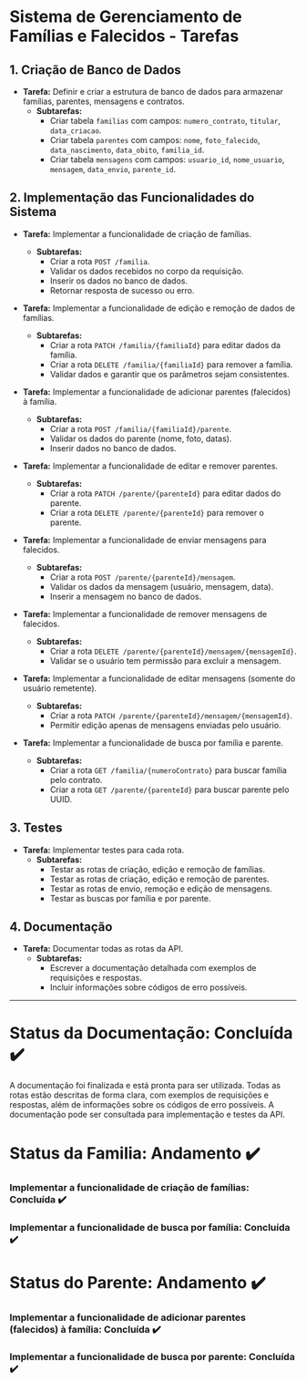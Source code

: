 # Sistema de Gerenciamento de Famílias e Falecidos - Tarefas

## 1. Criação de Banco de Dados

- **Tarefa:** Definir e criar a estrutura de banco de dados para armazenar famílias, parentes, mensagens e contratos.
  - **Subtarefas:**
    - Criar tabela `familias` com campos: `numero_contrato`, `titular`, `data_criacao`.
    - Criar tabela `parentes` com campos: `nome`, `foto_falecido`, `data_nascimento`, `data_obito`, `familia_id`.
    - Criar tabela `mensagens` com campos: `usuario_id`, `nome_usuario`, `mensagem`, `data_envio`, `parente_id`.

## 2. Implementação das Funcionalidades do Sistema

- **Tarefa:** Implementar a funcionalidade de criação de famílias.

  - **Subtarefas:**
    - Criar a rota `POST /familia`.
    - Validar os dados recebidos no corpo da requisição.
    - Inserir os dados no banco de dados.
    - Retornar resposta de sucesso ou erro.

- **Tarefa:** Implementar a funcionalidade de edição e remoção de dados de famílias.

  - **Subtarefas:**
    - Criar a rota `PATCH /familia/{familiaId}` para editar dados da família.
    - Criar a rota `DELETE /familia/{familiaId}` para remover a família.
    - Validar dados e garantir que os parâmetros sejam consistentes.

- **Tarefa:** Implementar a funcionalidade de adicionar parentes (falecidos) à família.

  - **Subtarefas:**
    - Criar a rota `POST /familia/{familiaId}/parente`.
    - Validar os dados do parente (nome, foto, datas).
    - Inserir dados no banco de dados.

- **Tarefa:** Implementar a funcionalidade de editar e remover parentes.

  - **Subtarefas:**
    - Criar a rota `PATCH /parente/{parenteId}` para editar dados do parente.
    - Criar a rota `DELETE /parente/{parenteId}` para remover o parente.

- **Tarefa:** Implementar a funcionalidade de enviar mensagens para falecidos.

  - **Subtarefas:**
    - Criar a rota `POST /parente/{parenteId}/mensagem`.
    - Validar os dados da mensagem (usuário, mensagem, data).
    - Inserir a mensagem no banco de dados.

- **Tarefa:** Implementar a funcionalidade de remover mensagens de falecidos.

  - **Subtarefas:**
    - Criar a rota `DELETE /parente/{parenteId}/mensagem/{mensagemId}`.
    - Validar se o usuário tem permissão para excluir a mensagem.

- **Tarefa:** Implementar a funcionalidade de editar mensagens (somente do usuário remetente).

  - **Subtarefas:**
    - Criar a rota `PATCH /parente/{parenteId}/mensagem/{mensagemId}`.
    - Permitir edição apenas de mensagens enviadas pelo usuário.

- **Tarefa:** Implementar a funcionalidade de busca por família e parente.
  - **Subtarefas:**
    - Criar a rota `GET /familia/{numeroContrato}` para buscar família pelo contrato.
    - Criar a rota `GET /parente/{parenteId}` para buscar parente pelo UUID.

## 3. Testes

- **Tarefa:** Implementar testes para cada rota.
  - **Subtarefas:**
    - Testar as rotas de criação, edição e remoção de famílias.
    - Testar as rotas de criação, edição e remoção de parentes.
    - Testar as rotas de envio, remoção e edição de mensagens.
    - Testar as buscas por família e por parente.

## 4. Documentação

- **Tarefa:** Documentar todas as rotas da API.
  - **Subtarefas:**
    - Escrever a documentação detalhada com exemplos de requisições e respostas.
    - Incluir informações sobre códigos de erro possíveis.

---

# **Status da Documentação: Concluída ✔️**

A documentação foi finalizada e está pronta para ser utilizada. Todas as rotas estão descritas de forma clara, com exemplos de requisições e respostas, além de informações sobre os códigos de erro possíveis. A documentação pode ser consultada para implementação e testes da API.

# **Status da Familia: Andamento ✔️**

### Implementar a funcionalidade de criação de famílias: Concluída ✔️

### Implementar a funcionalidade de busca por família: Concluída ✔️

# **Status do Parente: Andamento ✔️**

### Implementar a funcionalidade de adicionar parentes (falecidos) à família: Concluída ✔️

### Implementar a funcionalidade de busca por parente: Concluída ✔️
